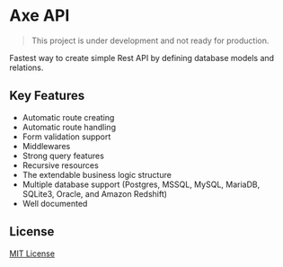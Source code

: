 # Axe API

> This project is under development and not ready for production.

Fastest way to create simple Rest API by defining database models and relations.

## Key Features

- Automatic route creating
- Automatic route handling
- Form validation support
- Middlewares
- Strong query features
- Recursive resources
- The extendable business logic structure
- Multiple database support (Postgres, MSSQL, MySQL, MariaDB, SQLite3, Oracle, and Amazon Redshift)
- Well documented

## License

[MIT License](LICENSE)
